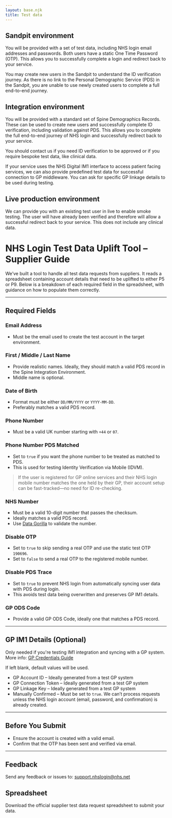 ```yaml
---
layout: base.njk
title: Test data
---
```


## Sandpit environment

You will be provided with a set of test data, including NHS login email addresses and passwords. Both users have a static One Time Password (OTP). This allows you to successfully complete a login and redirect back to your service.

You may create new users in the Sandpit to understand the ID verification journey. As there is no link to the Personal Demographic Service (PDS) in the Sandpit, you are unable to use newly created users to complete a full end-to-end journey.

## Integration environment

You will be provided with a standard set of Spine Demographics Records. These can be used to create new users and successfully complete ID verification, including validation against PDS. This allows you to complete the full end-to-end journey of NHS login and successfully redirect back to your service. 

You should contact us if you need ID verification to be approved or if you require bespoke test data, like clinical data.

If your service uses the NHS Digital IM1 interface to access patient facing services, we can also provide predefined test data for successful connection to GP middleware. You can ask for specific GP linkage details to be used during testing.

## Live production environment

We can provide you with an existing test user in live to enable smoke testing. The user will have already been verified and therefore will allow a successful redirect back to your service. This does not include any clinical data.


# NHS Login Test Data Uplift Tool – Supplier Guide

We’ve built a tool to handle all test data requests from suppliers. It reads a spreadsheet containing account details that need to be uplifted to either P5 or P9. Below is a breakdown of each required field in the spreadsheet, with guidance on how to populate them correctly.

---

## Required Fields

### Email Address
- Must be the email used to create the test account in the target environment.

### First / Middle / Last Name
- Provide realistic names. Ideally, they should match a valid PDS record in the Spine Integration Environment.
- Middle name is optional.

### Date of Birth
- Format must be either `DD/MM/YYYY` or `YYYY-MM-DD`.
- Preferably matches a valid PDS record.

### Phone Number
- Must be a valid UK number starting with `+44` or `07`.

### Phone Number PDS Matched
- Set to `true` if you want the phone number to be treated as matched to PDS.
- This is used for testing Identity Verification via Mobile (IDVM).

> If the user is registered for GP online services and their NHS login mobile number matches the one held by their GP, their account setup can be fast-tracked—no need for ID re-checking.

### NHS Number
- Must be a valid 10-digit number that passes the checksum.
- Ideally matches a valid PDS record.
- Use [Data Gorilla](https://data-gorilla.uk/en/healthcare/nhs-number/) to validate the number.

### Disable OTP
- Set to `true` to skip sending a real OTP and use the static test OTP `190696`.
- Set to `false` to send a real OTP to the registered mobile number.

### Disable PDS Trace
- Set to `true` to prevent NHS login from automatically syncing user data with PDS during login.
- This avoids test data being overwritten and preserves GP IM1 details.

### GP ODS Code
- Provide a valid GP ODS Code, ideally one that matches a PDS record.

---

## GP IM1 Details (Optional)

Only needed if you're testing IM1 integration and syncing with a GP system.  
More info: [GP Credentials Guide](https://nhsconnect.github.io/nhslogin/gp-credentials/)

If left blank, default values will be used.

- GP Account ID – Ideally generated from a test GP system  
- GP Connection Token – Ideally generated from a test GP system  
- GP Linkage Key – Ideally generated from a test GP system  
- Manually Confirmed – Must be set to `true`. We can’t process requests unless the NHS login account (email, password, and confirmation) is already created.

---

## Before You Submit

- Ensure the account is created with a valid email.
- Confirm that the OTP has been sent and verified via email.

---

## Feedback

Send any feedback or issues to: [support.nhslogin@nhs.net](mailto:support.nhslogin@nhs.net)

## Spreadsheet

Download the official supplier test data request spreadsheet to submit your data.
